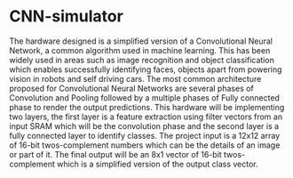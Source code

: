 # CNN-simulator
The hardware designed is a simplified version of a Convolutional Neural Network, a
common algorithm used in machine learning. This has been widely used in areas such as
image recognition and object classification which enables successfully identifying faces,
objects apart from powering vision in robots and self driving cars. The most common
architecture proposed for Convolutional Neural Networks are several phases of
Convolution and Pooling followed by a multiple phases of Fully connected phase to
render the output predictions.
This hardware will be implementing two layers, the first layer is a feature extraction
using filter vectors from an input SRAM which will be the convolution phase and the
second layer is a fully connected layer to identify classes. The project input is a 12x12
array of 16-bit twos-complement numbers which can be the details of an image or part of
it. The final output will be an 8x1 vector of 16-bit twos-complement which is a simplified
version of the output class vector.
